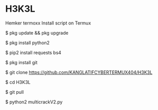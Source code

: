 # H3K3L
Hemker termoxx
Install script on Termux

$ pkg update && pkg upgrade

$ pkg install python2

$ pip2 install requests bs4

$ pkg install git

$ git clone https://github.com/KANGLATIFCYBERTERMUX404/H3K3L

$ cd H3K3L

$ git pull

$ python2 multicrackV2.py
